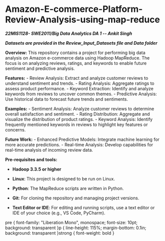 # Amazon-E-commerce-Platform-Review-Analysis-using-map-reduce
***22MIS1128- SWE2011/Big Data Analytics DA 1 -- Ankit Singh***


***Datasets are provided in the Review_Input_Datasets file and Data folder***

**Overview:**
This repository contains a project for performing big data analysis on Amazon e-commerce data using Hadoop MapReduce. The focus is on analyzing reviews, ratings, and keywords to enable future sentiment and predictive analysis.

**Features:**
    - Review Analysis: Extract and analyze customer reviews to understand sentiment and trends.
    - Rating Analysis: Aggregate ratings to assess product performance.
    - Keyword Extraction: Identify and analyze keywords from reviews to uncover common themes.
    - Predictive Analysis: Use historical data to forecast future trends and sentiments.

**Examples:**
    - Sentiment Analysis: Analyze customer reviews to determine overall satisfaction and sentiment.
    - Rating Distribution: Aggregate and visualize the distribution of product ratings.
    - Keyword Analysis: Identify frequently mentioned keywords in reviews to highlight key features or concerns.

**Future Work:**
    - Enhanced Predictive Models: Integrate machine learning for more accurate predictions.
    - Real-time Analysis: Develop capabilities for real-time analysis of incoming review data.

**Pre-requisites and tools:**

-   **Hadoop 3.3.5 or higher**

-   **Linux**: This project is designed to be run on Linux.

-   **Python**: The MapReduce scripts are written in Python.

-   **Git**: For cloning the repository and managing project versions. 

-   **Text Editor or IDE**: For editing and running scripts, use a text editor or IDE of your choice (e.g., VS Code, PyCharm).

pre { font-family: "Liberation Mono", monospace; font-size: 10pt; background: transparent }p { line-height: 115%; margin-bottom: 0.1in; background: transparent }strong { font-weight: bold }
